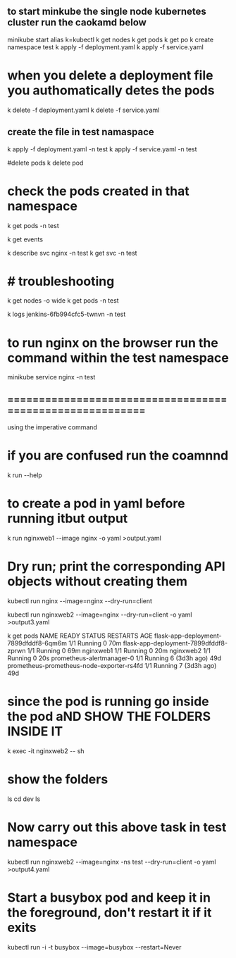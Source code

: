 ## to start minkube the single node kubernetes cluster run the caokamd below

minikube start
alias k=kubectl
k get nodes
k get pods 
k get po
k create namespace test
k apply -f deployment.yaml
k apply -f service.yaml 

# when you delete a deployment file you authomatically detes the pods
k delete -f deployment.yaml 
k delete -f service.yaml 
## create the file in test namaspace
k apply -f deployment.yaml -n test
k apply -f service.yaml -n test

#delete pods 
k delete pod <podname>

# check the pods created in that namespace
k get pods -n test

k get events

k describe svc nginx  -n test
k get svc -n test 

# # troubleshooting

k get nodes -o wide
k get pods -n test

k logs jenkins-6fb994cfc5-twnvn -n test

# to run nginx on the browser run the command within the test namespace

 minikube service nginx -n test


 ## =========================================================

 using the imperative command

 # if you are confused run the coamnnd
 k run --help

 # to create a pod in yaml before running itbut output 

 k run nginxweb1 --image nginx -o yaml >output.yaml


 # Dry run; print the corresponding API objects without creating them
  kubectl run nginx --image=nginx --dry-run=client

  kubectl run nginxweb2 --image=nginx --dry-run=client -o yaml >output3.yaml

  k get pods
NAME                                        READY   STATUS    RESTARTS       AGE
flask-app-deployment-7899dfddf8-6qm6m       1/1     Running   0              70m
flask-app-deployment-7899dfddf8-zprwn       1/1     Running   0              69m
nginxweb1                                   1/1     Running   0              20m
nginxweb2                                   1/1     Running   0              20s
prometheus-alertmanager-0                   1/1     Running   6 (3d3h ago)   49d
prometheus-prometheus-node-exporter-rs4fd   1/1     Running   7 (3d3h ago)   49d

# since the pod is running go inside the pod aND SHOW THE FOLDERS INSIDE IT

k exec -it nginxweb2 -- sh 

# show the folders

ls
cd dev 
ls


# Now carry out this above task in test namespace
kubectl run nginxweb2 --image=nginx -ns test --dry-run=client -o yaml >output4.yaml


   # Start a busybox pod and keep it in the foreground, don't restart it if it exits
  kubectl run -i -t busybox --image=busybox --restart=Never





